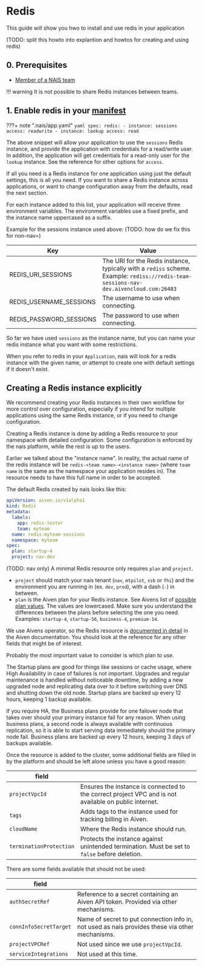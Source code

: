 # Redis
This guide will show you hwo to install and use redis in your application

(TODO: split this howto into explantion and howtos for creating and using redis)

## 0. Prerequisites
- [Member of a NAIS team](../../explanation/team.md)

!!! warning
    It is not possible to share Redis instances between teams.

## 1. Enable redis in your [manifest](../../reference/application-spec.md#redis)

???+ note ".nais/app.yaml"
    ```yaml
    spec:
      redis:
        - instance: sessions
          access: readwrite
        - instance: lookup
          access: read
    ```


The above snippet will allow your application to use the `sessions` Redis instance, and provide the application with credentials for a read/write user.
In addition, the application will get credentials for a read-only user for the `lookup` instance.
See the reference for other options for `access`.

If all you need is a Redis instance for one application using just the default settings, this is all you need.
If you want to share a Redis instance across applications, or want to change configuration away from the defaults, read the next section.

For each instance added to this list, your application will receive three environment variables.
The environment variables use a fixed prefix, and the instance name uppercased as a suffix.

Example for the sessions instance used above:
(TODO: how do we fix this for non-nav=)

| Key                     | Value                                                                                                                                        |
|-------------------------|----------------------------------------------------------------------------------------------------------------------------------------------|
| REDIS_URI_SESSIONS      | The URI for the Redis instance, typically with a `rediss` scheme. <br/>Example:  `rediss://redis-team-sessions-nav-dev.aivencloud.com:26483` |
| REDIS_USERNAME_SESSIONS | The username to use when connecting.                                                                                                         |
| REDIS_PASSWORD_SESSIONS | The password to use when connecting.                                                                                                         |

So far we have used `sessions` as the instance name, but you can name your redis instance what you want with some restrictions.

When you refer to redis in your `Application`, nais will look for a redis instance with the given name, or attempt to create one with default settings if it doesn't exist.

## Creating a Redis instance explicitly

We recommend creating your Redis instances in their own workflow for more control over configuration, especially if you intend for multiple applications using the same Redis instance, or if you need to change configuration.

Creating a Redis instance is done by adding a Redis resource to your namespace with detailed configuration.
Some configuration is enforced by the nais platform, while the rest is up to the users.

Earlier we talked about the "instance name". 
In reality, the actual name of the redis instance will be `redis-<team name>-<instance name>` (where `team name` is the same as the namespace your application resides in).
The resource needs to have this full name in order to be accepted.

The default Redis created by nais looks like this:

```yaml
apiVersion: aiven.io/v1alpha1
kind: Redis
metadata:
  labels:
    app: redis-tester
    team: myteam
  name: redis-myteam-sessions
  namespace: myteam
spec:
  plan: startup-4
  project: nav-dev
```
(TODO: nav only)
A minimal Redis resource only requires `plan` and `project`.

 * `project` should match your nais tenant (`nav`, `mtpilot`, `ssb` or `fhi`) and the environment you are running in (ex. `dev`, `prod`), with a dash (`-`) in between.
 * `plan` is the Aiven plan for your Redis instance. 
   See Aivens list of [possible plan values](https://aiven.io/pricing?product=redis). 
   The values are lowercased.
   Make sure you understand the differences between the plans before selecting the one you need.
   Examples: `startup-4`, `startup-56`, `business-4`, `premium-14`.

We use Aivens operator, so the Redis resource is [documented in detail](https://aiven.github.io/aiven-operator/api-reference/redis.html) in the Aiven documentation.
You should look at the reference for any other fields that might be of interest.

Probably the most important value to consider is which plan to use.

The Startup plans are good for things like sessions or cache usage, where High Availability in case of failures is not important.
Upgrades and regular maintenance is handled without noticeable downtime, by adding a new upgraded node and replicating data over to it before switching over DNS and shutting down the old node.
Startup plans are backed up every 12 hours, keeping 1 backup available.

If you require HA, the Business plans provide for one failover node that takes over should your primary instance fail for any reason.
When using business plans, a second node is always available with continuous replication, so it is able to start serving data immediately should the primary node fail.
Business plans are backed up every 12 hours, keeping 3 days of backups available.

Once the resource is added to the cluster, some additional fields are filled in by the platform and should be left alone unless you have a good reason:

| field                   |                                                                                                       | 
|-------------------------|-------------------------------------------------------------------------------------------------------|
| `projectVpcId`          | Ensures the instance is connected to the correct project VPC and is not available on public internet. |
| `tags`                  | Adds tags to the instance used for tracking billing in Aiven.                                         |
| `cloudName`             | Where the Redis instance should run.                                                                  |  
| `terminationProtection` | Protects the instance against unintended termination. Must be set to `false` before deletion.         |

There are some fields available that should not be used:

| field                  |                                                                                                 |
|------------------------|-------------------------------------------------------------------------------------------------|
| `authSecretRef`        | Reference to a secret containing an Aiven API token. Provided via other mechanisms.             |
| `connInfoSecretTarget` | Name of secret to put connection info in, not used as nais provides these via other mechanisms. |
| `projectVPCRef`        | Not used since we use `projectVpcId`.                                                           |
| `serviceIntegrations`  | Not used at this time.                                                                          |
